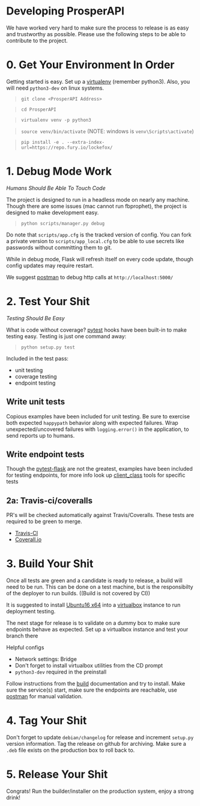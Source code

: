 # Developing ProsperAPI
We have worked very hard to make sure the process to release is as easy and trustworthy as possible.  Please use the following steps to be able to contribute to the project.

# 0. Get Your Environment In Order
Getting started is easy.  Set up a [virtualenv](http://docs.python-guide.org/en/latest/dev/virtualenvs/) (remember python3).  Also, you will need `python3-dev` on linux systems.

> `git clone <ProsperAPI Address>`

> `cd ProsperAPI`

> `virtualenv venv -p python3`

> `source venv/bin/activate` (NOTE: windows is `venv\Scripts\activate`)

> `pip install -e . --extra-index-url=https://repo.fury.io/lockefox/` 

# 1. Debug Mode Work
_Humans Should Be Able To Touch Code_

The project is designed to run in a headless mode on nearly any machine.  Though there are some issues (mac cannot run fbprophet), the project is designed to make development easy.

> `python scripts/manager.py debug`

Do note that `scripts/app.cfg` is the tracked version of config.  You can fork a private version to `scripts/app_local.cfg` to be able to use secrets like passwords without committing them to git.

While in debug mode, Flask will refresh itself on every code update, though config updates may require restart.  

We suggest [postman](https://www.getpostman.com/) to debug http calls at `http://localhost:5000/`

# 2. Test Your Shit
_Testing Should Be Easy_

What is code without coverage?  [pytest](http://doc.pytest.org/en/latest/) hooks have been built-in to make testing easy.  Testing is just one command away:

>`python setup.py test`

Included in the test pass:
* unit testing
* coverage testing
* endpoint testing

## Write unit tests
Copious examples have been included for unit testing.  Be sure to exercise both expected `happypath` behavior along with expected failures.  Wrap unexpected/uncovered failures with `logging.error()` in the application, to send reports up to humans.

## Write endpoint tests
Though the [pytest-flask](http://pytest-flask.readthedocs.io/en/latest/) are not the greatest, examples have been included for testing endpoints, for more info look up [client_class](http://pytest-flask.readthedocs.io/en/latest/features.html#client-class-application-test-client-for-class-based-tests) tools for specific tests

## 2a: Travis-ci/coveralls
PR's will be checked automatically against Travis/Coveralls.  These tests are required to be green to merge.

* [Travis-CI](https://travis-ci.org/EVEprosper/ProsperAPI)
* [Coverall.io](https://coveralls.io/github/EVEprosper/ProsperAPI)

# 3. Build Your Shit
Once all tests are green and a candidate is ready to release, a build will need to be run.  This can be done on a test machine, but is the responsibilty of the deployer to run builds.  ((Build is not covered by CI))

It is suggested to install [Ubuntu16 x64](http://releases.ubuntu.com/16.04/) into a [virtualbox](https://www.virtualbox.org/wiki/Downloads) instance to run deployment testing.  

The next stage for release is to validate on a dummy box to make sure endpoints behave as expected.  Set up a virtualbox instance and test your branch there

Helpful configs
* Network settings: Bridge
* Don't forget to install virtualbox utilities from the CD prompt
* `python3-dev` required in the preinstall

Follow instructions from the [build](https://github.com/EVEprosper/ProsperAPI/blob/master/docs/build.md) documentation and try to install.  Make sure the service(s) start, make sure the endpoints are reachable, use [postman](https://www.getpostman.com/) for manual validation.

# 4. Tag Your Shit
Don't forget to update `debian/changelog` for release and increment `setup.py` version information.  Tag the release on github for archiving.  Make sure a `.deb` file exists on the production box to roll back to.

# 5. Release Your Shit
Congrats!  Run the builder/installer on the production system, enjoy a strong drink!  
